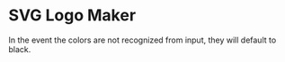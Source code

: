 # SVG Logo Maker

In the event the colors are not recognized from input, they will default to black. 